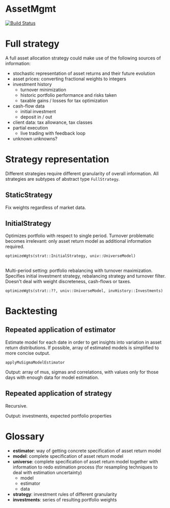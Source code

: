 # AssetMgmt

[![Build Status](https://travis-ci.org/cgroll/AssetMgmt.jl.png)](https://travis-ci.org/cgroll/AssetMgmt.jl)


# Full strategy

A full asset allocation strategy could make use of the following
sources of information:

- stochastic representation of asset returns and their future
  evolution
- asset prices: converting fractional weights to integers
- investment history
	- turnover minimization
	- historic portfolio performance and risks taken
	- taxable gains / losses for tax optimization
- cash-flow data
	- initial investment
	- deposit in / out
- client data: tax allowance, tax classes
- partial execution
	- live trading with feedback loop
- unknown unknowns?

# Strategy representation

Different strategies require different granularity of overall
information. All strategies are subtypes of abstract type
`FullStrategy`. 

## StaticStrategy

Fix weights regardless of market data.

## InitialStrategy

Optimizes portfolio with respect to single period. Turnover
problematic becomes irrelevant: only asset return model as additional
information required.

````
optimizeWgts(strat::InitialStrategy, univ::UniverseModel)
````

## 

Multi-period setting: portfolio rebalancing with turnover
maximization. Specifies initial investment strategy, rebalancing
strategy and turnover filter. Doesn't deal with weight discreteness,
cash-flows or taxes.

````
optimizeWgts(strat::??, univ::UniverseModel, invHistory::Investments)
````

# Backtesting 

## Repeated application of estimator

Estimate model for each date in order to get insights into variation
in asset return distributions. If possible, array of estimated models
is simplified to more concise output.

````
applyMuSigmaModelEstimator
````

Output: array of mus, sigmas and correlations, with values only for
those days with enough data for model estimation.

## Repeated application of strategy

Recursive. 

Output: investments, expected portfolio properties


# Glossary

- **estimator**: way of getting concrete specification of asset return
  model
- **model**: complete specification of asset return model
- **universe**: complete specification of asset return model together
  with information to redo estimation process (for resampling
  techniques to deal with estimation uncertainty)
	- model
	- estimator
	- data
- **strategy**: investment rules of different granularity
- **investments**: series of resulting portfolio weights
